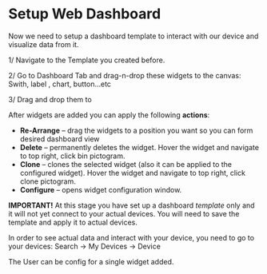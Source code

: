 # Setup Web Dashboard

Now we need to setup a dashboard template to interact with our device and visualize data from it.

1/ Navigate to the Template you created before.

2/ Go to Dashboard Tab and drag-n-drop these widgets to the canvas: Swith, label , chart, button…etc

3/ Drag and drop them to

&#x20;

After widgets are added you can apply the following **actions**:

* **Re-Arrange** – drag the widgets to a position you want so you can form desired dashboard view
* **Delete** – permanently deletes the widget. Hover the widget and navigate to top right, click bin pictogram.
* **Clone** – clones the selected widget (also it can be applied to the configured widget). Hover the widget and navigate to top right, click clone pictogram.
* **Configure** – opens widget configuration window.

**IMPORTANT!** At this stage you have set up a dashboard _template_ only and it will not yet connect to your actual devices. You will need to save the template and apply it to actual devices.

In order to see actual data and interact with your device, you need to go to your devices: Search -> My Devices -> Device

&#x20;

The User can be config for a single widget added.
